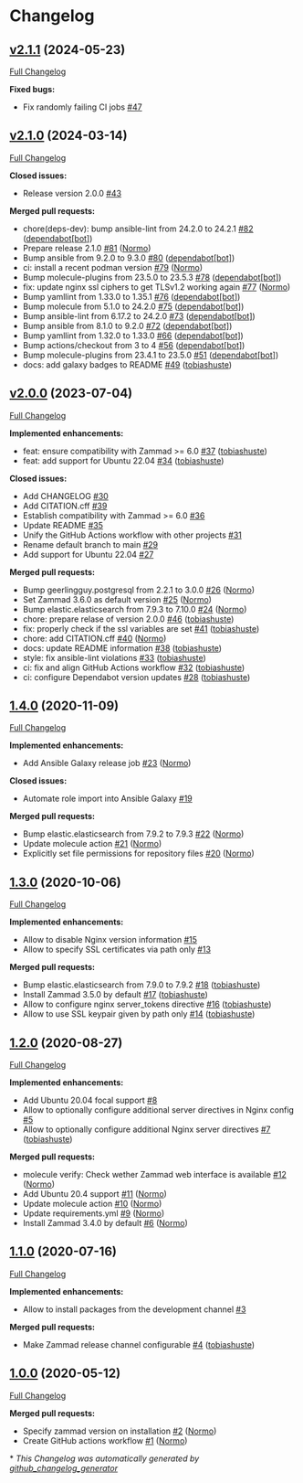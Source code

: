 <!--
SPDX-FileCopyrightText: Helmholtz Centre for Environmental Research (UFZ)
SPDX-FileCopyrightText: Helmholtz-Zentrum Dresden-Rossendorf (HZDR)

SPDX-License-Identifier: MIT
-->

# Changelog

## [v2.1.1](https://github.com/hifis-net/ansible-role-zammad/tree/v2.1.1) (2024-05-23)

[Full Changelog](https://github.com/hifis-net/ansible-role-zammad/compare/v2.1.0...v2.1.1)

**Fixed bugs:**

- Fix randomly failing CI jobs [\#47](https://github.com/hifis-net/ansible-role-zammad/issues/47)

## [v2.1.0](https://github.com/hifis-net/ansible-role-zammad/tree/v2.1.0) (2024-03-14)

[Full Changelog](https://github.com/hifis-net/ansible-role-zammad/compare/v2.0.0...v2.1.0)

**Closed issues:**

- Release version 2.0.0 [\#43](https://github.com/hifis-net/ansible-role-zammad/issues/43)

**Merged pull requests:**

- chore\(deps-dev\): bump ansible-lint from 24.2.0 to 24.2.1 [\#82](https://github.com/hifis-net/ansible-role-zammad/pull/82) ([dependabot[bot]](https://github.com/apps/dependabot))
- Prepare release 2.1.0 [\#81](https://github.com/hifis-net/ansible-role-zammad/pull/81) ([Normo](https://github.com/Normo))
- Bump ansible from 9.2.0 to 9.3.0 [\#80](https://github.com/hifis-net/ansible-role-zammad/pull/80) ([dependabot[bot]](https://github.com/apps/dependabot))
- ci: install a recent podman version [\#79](https://github.com/hifis-net/ansible-role-zammad/pull/79) ([Normo](https://github.com/Normo))
- Bump molecule-plugins from 23.5.0 to 23.5.3 [\#78](https://github.com/hifis-net/ansible-role-zammad/pull/78) ([dependabot[bot]](https://github.com/apps/dependabot))
- fix: update nginx ssl ciphers to get TLSv1.2 working again [\#77](https://github.com/hifis-net/ansible-role-zammad/pull/77) ([Normo](https://github.com/Normo))
- Bump yamllint from 1.33.0 to 1.35.1 [\#76](https://github.com/hifis-net/ansible-role-zammad/pull/76) ([dependabot[bot]](https://github.com/apps/dependabot))
- Bump molecule from 5.1.0 to 24.2.0 [\#75](https://github.com/hifis-net/ansible-role-zammad/pull/75) ([dependabot[bot]](https://github.com/apps/dependabot))
- Bump ansible-lint from 6.17.2 to 24.2.0 [\#73](https://github.com/hifis-net/ansible-role-zammad/pull/73) ([dependabot[bot]](https://github.com/apps/dependabot))
- Bump ansible from 8.1.0 to 9.2.0 [\#72](https://github.com/hifis-net/ansible-role-zammad/pull/72) ([dependabot[bot]](https://github.com/apps/dependabot))
- Bump yamllint from 1.32.0 to 1.33.0 [\#66](https://github.com/hifis-net/ansible-role-zammad/pull/66) ([dependabot[bot]](https://github.com/apps/dependabot))
- Bump actions/checkout from 3 to 4 [\#56](https://github.com/hifis-net/ansible-role-zammad/pull/56) ([dependabot[bot]](https://github.com/apps/dependabot))
- Bump molecule-plugins from 23.4.1 to 23.5.0 [\#51](https://github.com/hifis-net/ansible-role-zammad/pull/51) ([dependabot[bot]](https://github.com/apps/dependabot))
- docs: add galaxy badges to README [\#49](https://github.com/hifis-net/ansible-role-zammad/pull/49) ([tobiashuste](https://github.com/tobiashuste))

## [v2.0.0](https://github.com/hifis-net/ansible-role-zammad/tree/v2.0.0) (2023-07-04)

[Full Changelog](https://github.com/hifis-net/ansible-role-zammad/compare/1.4.0...v2.0.0)

**Implemented enhancements:**

- feat: ensure compatibility with Zammad \>= 6.0 [\#37](https://github.com/hifis-net/ansible-role-zammad/pull/37) ([tobiashuste](https://github.com/tobiashuste))
- feat: add support for Ubuntu 22.04 [\#34](https://github.com/hifis-net/ansible-role-zammad/pull/34) ([tobiashuste](https://github.com/tobiashuste))

**Closed issues:**

- Add CHANGELOG [\#30](https://github.com/hifis-net/ansible-role-zammad/issues/30)
- Add CITATION.cff [\#39](https://github.com/hifis-net/ansible-role-zammad/issues/39)
- Establish compatibility with Zammad \>= 6.0 [\#36](https://github.com/hifis-net/ansible-role-zammad/issues/36)
- Update README [\#35](https://github.com/hifis-net/ansible-role-zammad/issues/35)
- Unify the GitHub Actions workflow with other projects [\#31](https://github.com/hifis-net/ansible-role-zammad/issues/31)
- Rename default branch to main [\#29](https://github.com/hifis-net/ansible-role-zammad/issues/29)
- Add support for Ubuntu 22.04 [\#27](https://github.com/hifis-net/ansible-role-zammad/issues/27)

**Merged pull requests:**

- Bump geerlingguy.postgresql from 2.2.1 to 3.0.0 [\#26](https://github.com/hifis-net/ansible-role-zammad/pull/26) ([Normo](https://github.com/Normo))
- Set Zammad 3.6.0 as default version [\#25](https://github.com/hifis-net/ansible-role-zammad/pull/25) ([Normo](https://github.com/Normo))
- Bump elastic.elasticsearch from 7.9.3 to 7.10.0 [\#24](https://github.com/hifis-net/ansible-role-zammad/pull/24) ([Normo](https://github.com/Normo))
- chore: prepare relase of version 2.0.0 [\#46](https://github.com/hifis-net/ansible-role-zammad/pull/46) ([tobiashuste](https://github.com/tobiashuste))
- fix: properly check if the ssl variables are set [\#41](https://github.com/hifis-net/ansible-role-zammad/pull/41) ([tobiashuste](https://github.com/tobiashuste))
- chore: add CITATION.cff [\#40](https://github.com/hifis-net/ansible-role-zammad/pull/40) ([Normo](https://github.com/Normo))
- docs: update README information [\#38](https://github.com/hifis-net/ansible-role-zammad/pull/38) ([tobiashuste](https://github.com/tobiashuste))
- style: fix ansible-lint violations [\#33](https://github.com/hifis-net/ansible-role-zammad/pull/33) ([tobiashuste](https://github.com/tobiashuste))
- ci: fix and align GitHub Actions workflow [\#32](https://github.com/hifis-net/ansible-role-zammad/pull/32) ([tobiashuste](https://github.com/tobiashuste))
- ci: configure Dependabot version updates [\#28](https://github.com/hifis-net/ansible-role-zammad/pull/28) ([tobiashuste](https://github.com/tobiashuste))

## [1.4.0](https://github.com/hifis-net/ansible-role-zammad/tree/1.4.0) (2020-11-09)

[Full Changelog](https://github.com/hifis-net/ansible-role-zammad/compare/1.3.0...1.4.0)

**Implemented enhancements:**

- Add Ansible Galaxy release job [\#23](https://github.com/hifis-net/ansible-role-zammad/pull/23) ([Normo](https://github.com/Normo))

**Closed issues:**

- Automate role import into Ansible Galaxy [\#19](https://github.com/hifis-net/ansible-role-zammad/issues/19)

**Merged pull requests:**

- Bump elastic.elasticsearch from 7.9.2 to 7.9.3 [\#22](https://github.com/hifis-net/ansible-role-zammad/pull/22) ([Normo](https://github.com/Normo))
- Update molecule action [\#21](https://github.com/hifis-net/ansible-role-zammad/pull/21) ([Normo](https://github.com/Normo))
- Explicitly set file permissions for repository files [\#20](https://github.com/hifis-net/ansible-role-zammad/pull/20) ([Normo](https://github.com/Normo))

## [1.3.0](https://github.com/hifis-net/ansible-role-zammad/tree/1.3.0) (2020-10-06)

[Full Changelog](https://github.com/hifis-net/ansible-role-zammad/compare/1.2.0...1.3.0)

**Implemented enhancements:**

- Allow to disable Nginx version information [\#15](https://github.com/hifis-net/ansible-role-zammad/issues/15)
- Allow to specify SSL certificates via path only [\#13](https://github.com/hifis-net/ansible-role-zammad/issues/13)

**Merged pull requests:**

- Bump elastic.elasticsearch from 7.9.0 to 7.9.2 [\#18](https://github.com/hifis-net/ansible-role-zammad/pull/18) ([tobiashuste](https://github.com/tobiashuste))
- Install Zammad 3.5.0 by default [\#17](https://github.com/hifis-net/ansible-role-zammad/pull/17) ([tobiashuste](https://github.com/tobiashuste))
- Allow to configure nginx server\_tokens directive [\#16](https://github.com/hifis-net/ansible-role-zammad/pull/16) ([tobiashuste](https://github.com/tobiashuste))
- Allow to use SSL keypair given by path only [\#14](https://github.com/hifis-net/ansible-role-zammad/pull/14) ([tobiashuste](https://github.com/tobiashuste))

## [1.2.0](https://github.com/hifis-net/ansible-role-zammad/tree/1.2.0) (2020-08-27)

[Full Changelog](https://github.com/hifis-net/ansible-role-zammad/compare/1.1.0...1.2.0)

**Implemented enhancements:**

- Add Ubuntu 20.04 focal support [\#8](https://github.com/hifis-net/ansible-role-zammad/issues/8)
- Allow to optionally configure additional server directives in Nginx config [\#5](https://github.com/hifis-net/ansible-role-zammad/issues/5)
- Allow to optionally configure additional Nginx server directives [\#7](https://github.com/hifis-net/ansible-role-zammad/pull/7) ([tobiashuste](https://github.com/tobiashuste))

**Merged pull requests:**

- molecule verify: Check wether Zammad web interface is available [\#12](https://github.com/hifis-net/ansible-role-zammad/pull/12) ([Normo](https://github.com/Normo))
- Add Ubuntu 20.4 support [\#11](https://github.com/hifis-net/ansible-role-zammad/pull/11) ([Normo](https://github.com/Normo))
- Update molecule action [\#10](https://github.com/hifis-net/ansible-role-zammad/pull/10) ([Normo](https://github.com/Normo))
- Update requirements.yml [\#9](https://github.com/hifis-net/ansible-role-zammad/pull/9) ([Normo](https://github.com/Normo))
- Install Zammad 3.4.0 by default [\#6](https://github.com/hifis-net/ansible-role-zammad/pull/6) ([Normo](https://github.com/Normo))

## [1.1.0](https://github.com/hifis-net/ansible-role-zammad/tree/1.1.0) (2020-07-16)

[Full Changelog](https://github.com/hifis-net/ansible-role-zammad/compare/1.0.0...1.1.0)

**Implemented enhancements:**

- Allow to install packages from the development channel [\#3](https://github.com/hifis-net/ansible-role-zammad/issues/3)

**Merged pull requests:**

- Make Zammad release channel configurable [\#4](https://github.com/hifis-net/ansible-role-zammad/pull/4) ([tobiashuste](https://github.com/tobiashuste))

## [1.0.0](https://github.com/hifis-net/ansible-role-zammad/tree/1.0.0) (2020-05-12)

[Full Changelog](https://github.com/hifis-net/ansible-role-zammad/compare/157bef1dfe6bc566f10f927ab929b3910d3ea986...1.0.0)

**Merged pull requests:**

- Specify zammad version on installation [\#2](https://github.com/hifis-net/ansible-role-zammad/pull/2) ([Normo](https://github.com/Normo))
- Create GitHub actions workflow [\#1](https://github.com/hifis-net/ansible-role-zammad/pull/1) ([Normo](https://github.com/Normo))



\* *This Changelog was automatically generated by [github_changelog_generator](https://github.com/github-changelog-generator/github-changelog-generator)*
